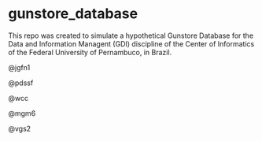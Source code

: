 # gunstore_database
This repo was created to simulate a hypothetical Gunstore Database for the Data and Information Managent (GDI) discipline of the Center of Informatics of 
the Federal University of Pernambuco, in Brazil.

@jgfn1

@pdssf

@wcc

@mgm6

@vgs2
